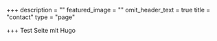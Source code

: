 +++
description = ""
featured_image = ""
omit_header_text = true
title = "contact"
type = "page"

+++
Test Seite mit Hugo